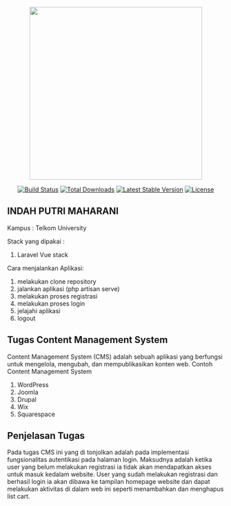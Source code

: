 <p align="center"><a href="https://laravel.com" target="_blank"><img src="https://raw.githubusercontent.com/laravel/art/master/logo-lockup/5%20SVG/2%20CMYK/1%20Full%20Color/laravel-logolockup-cmyk-red.svg" width="400"></a></p>

<p align="center">
<a href="https://travis-ci.org/laravel/framework"><img src="https://travis-ci.org/laravel/framework.svg" alt="Build Status"></a>
<a href="https://packagist.org/packages/laravel/framework"><img src="https://img.shields.io/packagist/dt/laravel/framework" alt="Total Downloads"></a>
<a href="https://packagist.org/packages/laravel/framework"><img src="https://img.shields.io/packagist/v/laravel/framework" alt="Latest Stable Version"></a>
<a href="https://packagist.org/packages/laravel/framework"><img src="https://img.shields.io/packagist/l/laravel/framework" alt="License"></a>
</p>

## INDAH PUTRI MAHARANI
Kampus : Telkom University 

Stack yang dipakai :
1. Laravel Vue stack

Cara menjalankan Aplikasi:
1. melakukan clone repository
2. jalankan aplikasi (php artisan serve)
3. melakukan proses registrasi
4. melakukan proses login
5. jelajahi aplikasi
6. logout

## Tugas Content Management System

Content Management System (CMS) adalah sebuah aplikasi yang berfungsi untuk mengelola, mengubah, dan mempublikasikan konten web.
Contoh Content Management System
1. WordPress
2. Joomla
3. Drupal
4. Wix
5. Squarespace

## Penjelasan Tugas 
Pada tugas CMS ini yang di tonjolkan adalah pada implementasi fungsionalitas autentikasi pada halaman login. Maksudnya adalah ketika user yang belum melakukan registrasi ia tidak akan mendapatkan akses untuk masuk kedalam website. User yang sudah melakukan registrasi dan berhasil login ia akan dibawa ke tampilan homepage website dan dapat melakukan aktivitas di dalam web ini seperti menambahkan dan menghapus list cart.


